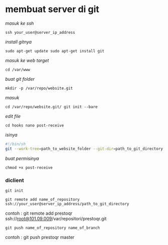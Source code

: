 # membuat server di git

_masuk ke ssh_

`ssh your_user@server_ip_address`

_install gitnya_

`sudo apt-get update
sudo apt-get install git`

_masuk ke web target_

`cd /var/www`

_buat git folder_

`mkdir -p /var/repo/website.git`

_masuk_

`cd /var/repo/website.git/
git init --bare`

_edit file_

`
cd hooks
nano post-receive
`

_isinya_

```bash
#!/bin/sh
git --work-tree=path_to_website_folder --git-dir=path_to_git_directory checkout -f name_of_branch
```

_buat permisinya_

`
chmod +x post-receive
`


### diclient

```
git init
```

```
git remote add name_of_repository ssh://your_user@server_ip_address/path_to_git_directory
```

contoh : git remote add prestoqr ssh://root@101.09.009/var/repositori/prestoqr.git


```
git push name_of_repository name_of_branch
```

contoh : git push prestoqr master
